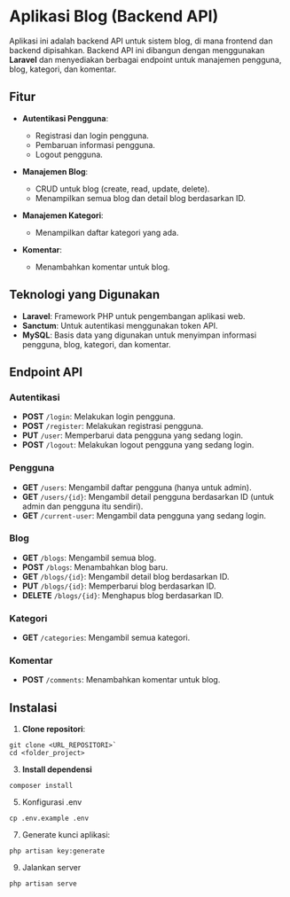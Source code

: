 # Aplikasi Blog (Backend API)

Aplikasi ini adalah backend API untuk sistem blog, di mana frontend dan backend dipisahkan. Backend API ini dibangun dengan menggunakan **Laravel** dan menyediakan berbagai endpoint untuk manajemen pengguna, blog, kategori, dan komentar.

## Fitur

- **Autentikasi Pengguna**:
  - Registrasi dan login pengguna.
  - Pembaruan informasi pengguna.
  - Logout pengguna.

- **Manajemen Blog**:
  - CRUD untuk blog (create, read, update, delete).
  - Menampilkan semua blog dan detail blog berdasarkan ID.

- **Manajemen Kategori**:
  - Menampilkan daftar kategori yang ada.

- **Komentar**:
  - Menambahkan komentar untuk blog.

## Teknologi yang Digunakan

- **Laravel**: Framework PHP untuk pengembangan aplikasi web.
- **Sanctum**: Untuk autentikasi menggunakan token API.
- **MySQL**: Basis data yang digunakan untuk menyimpan informasi pengguna, blog, kategori, dan komentar.

## Endpoint API

### Autentikasi

- **POST** `/login`: Melakukan login pengguna.
- **POST** `/register`: Melakukan registrasi pengguna.
- **PUT** `/user`: Memperbarui data pengguna yang sedang login.
- **POST** `/logout`: Melakukan logout pengguna yang sedang login.

### Pengguna

- **GET** `/users`: Mengambil daftar pengguna (hanya untuk admin).
- **GET** `/users/{id}`: Mengambil detail pengguna berdasarkan ID (untuk admin dan pengguna itu sendiri).
- **GET** `/current-user`: Mengambil data pengguna yang sedang login.

### Blog

- **GET** `/blogs`: Mengambil semua blog.
- **POST** `/blogs`: Menambahkan blog baru.
- **GET** `/blogs/{id}`: Mengambil detail blog berdasarkan ID.
- **PUT** `/blogs/{id}`: Memperbarui blog berdasarkan ID.
- **DELETE** `/blogs/{id}`: Menghapus blog berdasarkan ID.

### Kategori

- **GET** `/categories`: Mengambil semua kategori.

### Komentar

- **POST** `/comments`: Menambahkan komentar untuk blog.

## Instalasi

1. **Clone repositori**:
```
git clone <URL_REPOSITORI>`
cd <folder_project>
```
3. **Install dependensi**
```
composer install
```
5. Konfigurasi .env
```
cp .env.example .env
```
7. Generate kunci aplikasi:
```
php artisan key:generate
```
9. Jalankan server
```
php artisan serve
```
